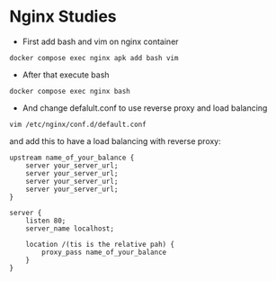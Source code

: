 # Nginx Studies

* First add bash and vim on nginx container

```shell
docker compose exec nginx apk add bash vim
```

* After that execute bash

```shell
docker compose exec nginx bash
```
* And change defalult.conf to use reverse proxy and load balancing

```shell
vim /etc/nginx/conf.d/default.conf 
```

and add this to have a load balancing with reverse proxy:

```file
upstream name_of_your_balance {
    server your_server_url;
    server your_server_url;
    server your_server_url;
    server your_server_url;
}

server {
    listen 80;
    server_name localhost;

    location /(tis is the relative pah) {
        proxy_pass name_of_your_balance
    }
}
```

